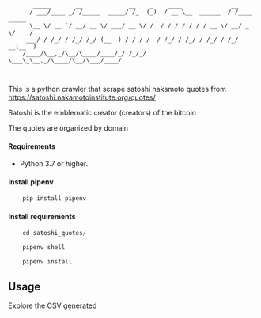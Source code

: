 ```
       _____       __             __    _    ____              __               
      / ___/____ _/ /_____  _____/ /_  (_)  / __ \__  ______  / /____  _____    
      \__ \/ __ `/ __/ __ \/ ___/ __ \/ /  / / / / / / / __ \/ __/ _ \/ ___/    
     ___/ / /_/ / /_/ /_/ (__  ) / / / /  / /_/ / /_/ / /_/ / /_/  __(__  )     
    /____/\__,_/\__/\____/____/_/ /_/_/   \___\_\__,_/\____/\__/\___/____/      
                                                                                
                                                                                 
```


This is a python crawler that scrape satoshi nakamoto quotes from https://satoshi.nakamotoinstitute.org/quotes/   
    
Satoshi is the emblematic creator (creators) of the bitcoin
    
The quotes are organized by domain
    

#### Requirements
- Python 3.7 or higher.

#### Install pipenv

```Python
    pip install pipenv
```

#### Install requirements
```Python
    cd satoshi_quotes/
```
```Python
    pipenv shell
```
```Python
    pipenv install
```
## Usage
Explore the CSV generated 
